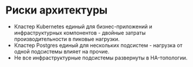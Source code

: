# Риски архитектуры
* Кластер Kubernetes единый для бизнес-приложений и инфраструктурных компонентов - двойные затраты производительности в пиковые нагрузки.
* Кластер Postgres единый для нескольких подсистем - нагрузка от одной подсистемы влияет на прочие.
* Не все инфраструктурные подсистемы развернуты в HA-топологии.
